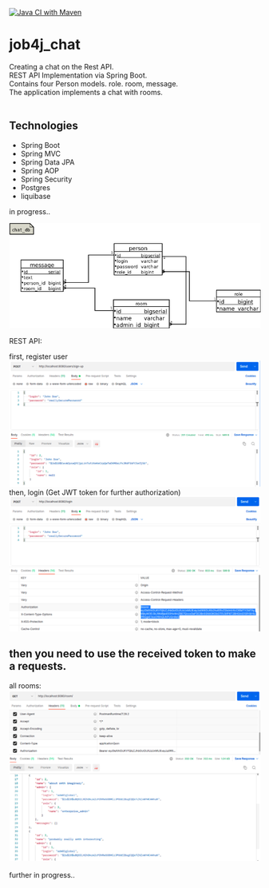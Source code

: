 [![Java CI with Maven](https://github.com/DenisYakovinov/job4j_chat/actions/workflows/maven.yml/badge.svg)](https://github.com/DenisYakovinov/job4j_chat/actions/workflows/maven.yml)
# job4j_chat

Creating a chat on the Rest API.<br>
REST API Implementation via Spring Boot.<br>
Contains four Person models. role. room, message.<br>
The application implements a chat with rooms.
<br> 
<br>
<h2>Technologies</h2>
<ul>
    <li>Spring Boot</li>
    <li>Spring MVC</li>
    <li>Spring Data JPA</li>
    <li>Spring AOP</li>
    <li>Spring Security</li>
    <li>Postgres</li>
    <Li>liquibase</Li>
</ul>
in progress..

![scheme_db](img/scheme_db.png) <br>

REST API:<br>

first, register user
![register](img/register.png) <br>
then, login (Get JWT token for further authorization)
![authorization](img/authorization.png) <br>
## then you need to use the received token to make a requests. ##
all rooms:
![rooms](img/rooms.png) <br>
<br>
further in progress..


